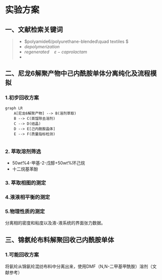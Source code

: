 # 实验方案

##  一、文献检索关键词

>* $polyamide6/polyurethane-blended\quad textiles $   
>* $depolymerization$
>* $regenerated\quad\varepsilon-caprolactam$
>* 

## 二、尼龙6解聚产物中己内酰胺单体分离纯化及流程模拟

### 1.初步回收方案

```mermaid
graph LR
	A[尼龙6解聚产物] --> B(溶剂萃取)
	B --> C(蒸馏除去溶剂)
	C --> D(结晶)
	D --> E[己内酰胺晶体]
	E --> F(质量指标检测)
	
```

### 2. 萃取溶剂筛选

* $50wt\%$4-甲基-2-戊醇+$50wt\%$环己烷
* 十二烷基苯酚

### 3. 萃取相图的测定

### 4.液液相平衡的测定

### 5.物理性质的测定

分离相的密度和粘度以及液-液系统的界面张力数据。

## 三、锦氨纶布料解聚回收己内酰胺单体

### 1.可能回收方案

将氨纶从锦氨纶混纺布料中分离出来，使用DMF（N,N-二甲基甲酰胺）溶剂（文献参考）
